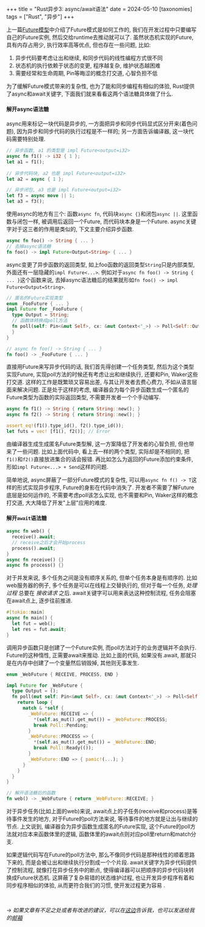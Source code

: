 +++
title = "Rust异步3: async/await语法"
date = 2024-05-10
[taxonomies]
tags = ["Rust", "异步"]
+++

上一篇[Future模型](https://dlzht.github.io/005-rust-yi-bu-02/)中介绍了Future模式是如何工作的, 我们在开发过程中只要编写自己的Future实例, 然后交给runtime去推动就可以了. 虽然状态机实现的Future, 具有内存占用少, 执行效率高等优点, 但也存在一些问题, 比如:

1. 异步代码要考虑让出和继续, 和同步代码的线性编程方式很不同
2. 状态机的执行依赖于状态的变更, 程序越复杂, 维护状态越困难
3. 需要经常和生命周期, Pin等晦涩的概念打交道, 心智负担不低

为了缓解Future模式带来的复杂性, 也为了能和同步编程有相似的体验, Rust提供了async和await关键字, 下面我们就来看看这两个语法糖具体做了什么.

<!-- more -->

#### 解开async语法糖

async用来标记一块代码是异步的, 一方面把异步和同步代码显式区分开来(着色问题), 因为异步和同步代码的执行过程是不一样的; 另一方面告诉编译器, 这一块代码需要特别处理.

```rust
// 异步函数, a1 的类型是 impl Future<output=i32>
async fn f1() -> i32 { 1 };
let a1 = f1();
  
// 异步代码块, a2 也是 impl Future<output=i32>
let a2 = async { 1 };

// 异步闭包, a3 也是 impl Future<output=i32>
let f3 = async move || 1;
let a3 = f3();
```

使用async的地方有三个: 函数`async fn`, 代码块`async {}`和闭包`async ||`. 这里函数与闭包一样, 被调用后返回一个Future, 而代码块本身是一个Future. async关键字对于这三者的作用是类似的, 下文主要介绍异步函数.

```rust
async fn foo() -> String { ... }
// 去掉async语法糖
fn foo() -> impl Future<Output=String> { ... }
```

async变更了异步函数的返回类型, 如上foo函数的返回类型`String`只是内部类型, 外面还有一层隐藏的`impl Future<...>`. 例如对于`async fn foo() -> String { ... }`这个函数来说, 去掉async语法糖后的结果就形如`fn foo() -> impl Future<Output=String>`. 

```rust
// 匿名的Future实现类型
enum _FooFuture { ... }
impl Future for _FooFuture {
  type Output = String;
  // 函数体转换成poll方法
  fn poll(self: Pin<&mut Self>, cx: &mut Context<'_>) -> Poll<Self::Output> { ... }
  }
}

// async fn foo() -> String { ... }
fn foo() -> _FooFuture { ... }
```
直接用Future来写异步代码的话, 我们首先得创建一个任务类型, 然后为这个类型实现Future, 实现poll方法的时候还有考虑让出和继续执行, 还要和Pin, Waker这些打交道. 这样的工作是既繁琐又容易出差, 与其让开发者去费心费力, 不如从语言层面来解决问题. 正是处于这样的考虑, 编译器会为每个异步函数生成一个匿名的Future类型为函数的实际返回类型, 不需要开发者一个个手动编写.

```rust
async fn f1() -> String { return String::new(); }
async fn f2() -> String { return String::new(); }

assert_eq!(f1().type_id(), f2().type_id());
let futs = vec! [f1(), f2()]; // Error
```

由编译器生成生成匿名Future类型解, 这一方案降低了开发者的心智负担, 但也带来了一些问题. 比如上面代码中, 看上去一样的两个类型, 实际却是不相同的, 把`f1()`和`f2()`直接放进集合的话会报错. 再比如怎么为返回的Future添加约束条件, 形如`impl Future<...> + Send`这样的问题.

简单地说, async屏蔽了一部分Future模式的复杂性, 可以用`async fn f() -> T`这样的形式实现异步程序, Future的身影在代码中消失了. 开发者不需要了解Future底层是如何运作的, 不需要考虑poll该怎么实现, 也不需要和Pin, Waker这样的概念打交道, 大大降低了开发"上层"应用的难度.
#### 解开`await`语法糖


```rust
async fn web() {
  receive().await;
  // receive之后才会开始process
  process().await;
}
async fn receive() {}
async fn process() {}
```

对于并发来说, 多个任务之间是没有顺序关系的, 但单个任务本身是有顺序的. 比如web服务器的例子, 多个任务是可以在线程上交替执行的, 但对于每一个任务, *处理过程* 总要在 *接收请求* 之后. await关键字可以用来表达这种控制流程, 任务会阻塞在await点上, 逐步往前推进.

```rust
#[tokio::main]
async fn main() {
  let fut = web();
  let res = fut.await;
}
```
调用异步函数只是创建了一个Future实例, 而poll方法对于的业务逻辑并不会执行. Future的这种惰性, 正需要await来推动. 比如上面的代码, 如果没有.await, 那就只是在内存中创建了一个变量然后销毁掉, 其他则无事发生.

```rust
enum _WebFuture { RECEIVE, PROCESS, END }

impl Future for _WebFuture {
  type Output = ();
  fn poll(mut self: Pin<&mut Self>, cx: &mut Context<'_>) -> Poll<Self::Output> {
    return loop {
      match & *self {
        _WebFuture::RECEIVE => {
          *(self.as_mut().get_mut()) = _WebFuture::PROCESS;
          break Poll::Pending;
        }
        _WebFuture::PROCESS => {
          *(self.as_mut().get_mut()) = _WebFuture::END;
          break Poll::Ready(());
        }
        _WebFuture::END => { panic!(...); }
      }
    }
  }
}

// 解开语法糖后的函数
fn web() -> _WebFuture { return _WebFuture::RECEIVE; }
```

对于异步任务(比如上面的web)来说, await点上的子任务(receive和process)是等待事件发生的地方, 对于Future的poll方法来说, 等待事件的地方就是让出与继续的节点. 上文说到, 编译器会为异步函数生成匿名的Future实现, 这个Future的poll方法就对应本来函数体里的逻辑, 函数体里的await点则对应poll里return和match分支.

如果逻辑代码写在Future的poll方法中, 那么不像同步代码是那种线性的顺着思路下来的, 而是会被让出和继续执行分割成一个个片段. await关键字为异步代码提供了控制流程, 就像打在异步任务中的断点, 使得编译器可以把顺序的异步代码块转换成Future状态机. 这屏蔽了复杂易错的状态维护过程, 也让开发异步程序有着和同步程序相似的体验, 从而更符合我们的习惯, 使开发过程更为容易 .

</br>

*-> 如果文章有不足之处或者有改进的建议，可以在[这边](https://github.com/dlzht/dlzht.github.io/discussions/7)告诉我，也可以发送给我的[邮箱](mailto:dlzht@protonmail.com)*